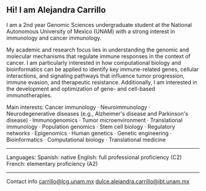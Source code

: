 Hi! I am Alejandra Carrillo 
---
I am a 2nd year Genomic Sciences undergraduate student at the National Autonomous University of Mexico (UNAM) with a strong interest in immunology and cancer immunology. 

My academic and research focus lies in understanding the genomic and molecular mechanisms that regulate immune responses in the context of cancer. I am particularly interested in how computational biology and bioinformatics can be applied to identify key immune-related genes, cellular interactions, and signaling pathways that influence tumor progression, immune evasion, and therapeutic resistance. Additionally, I am interested in the development and optimization of gene- and cell-based immunotherapies. 

Main interests: 
Cancer immunology · Neuroimmunology · Neurodegenerative diseases (e.g., Alzheimer's disease and Parkinson's disease) · Immunogenomics · Tumor microenvironment · Translational immunology · Population genomics · Stem cell biology · Regulatory networks · Epigenomics · Human genetics · Genetic engineering · Bioinformatics · Computational biology · Translational medicine

---

Languages: 
Spanish: native
English: full professional proficiency (C2)
French: elementary proficiency (A2) 


--- 
Contact info 
carrillo@lcg.unam.mx
dulce.alejandra.carrillo@ibt.unam.mx
